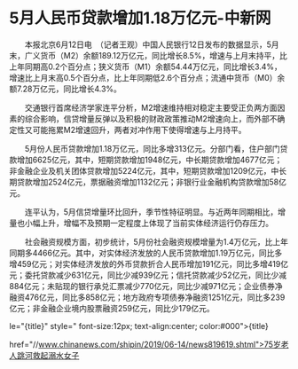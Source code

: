 # 5月人民币贷款增加1.18万亿元-中新网

　　本报北京6月12日电　（记者王观）中国人民银行12日发布的数据显示，5月末，广义货币（M2）余额189.12万亿元，同比增长8.5%，增速与上月末持平，比上年同期高0.2个百分点；狭义货币（M1）余额54.44万亿元，同比增长3.4%，增速比上月末高0.5个百分点，比上年同期低2.6个百分点；流通中货币（M0）余额7.28万亿元，同比增长4.3%。

　　交通银行首席经济学家连平分析，M2增速维持相对稳定主要受正负两方面因素的综合影响，信贷增量反弹以及积极的财政政策推动M2增速向上，而外部不确定性又可能拖累M2增速回升，两者对冲作用下使得增速与上月持平。

　　5月份人民币贷款增加1.18万亿元，同比多增313亿元。分部门看，住户部门贷款增加6625亿元，其中，短期贷款增加1948亿元，中长期贷款增加4677亿元；非金融企业及机关团体贷款增加5224亿元，其中，短期贷款增加1209亿元，中长期贷款增加2524亿元，票据融资增加1132亿元；非银行业金融机构贷款增加58亿元。

　　连平认为，5月信贷增量环比回升，季节性特征明显。与近两年同期相比，增量也小幅上升，增幅不及预期一定程度上体现了当前实体经济运行仍存压力。

　　社会融资规模方面，初步统计，5月份社会融资规模增量为1.4万亿元，比上年同期多4466亿元。其中，对实体经济发放的人民币贷款增加1.19万亿元，同比多增459亿元；对实体经济发放的外币贷款折合人民币增加191亿元，同比多增419亿元；委托贷款减少631亿元，同比少减939亿元；信托贷款减少52亿元，同比少减884亿元；未贴现的银行承兑汇票减少770亿元，同比少减971亿元；企业债券净融资476亿元，同比多858亿元；地方政府专项债券净融资1251亿元，同比多239亿元；非金融企业境内股票融资259亿元，同比少179亿元。 

le="{title}" style=" font-size:12px; text-align:center; color:#000">{title}

href="//www.chinanews.com/shipin/2019/06-14/news819619.shtml">75岁老人跳河救起溺水女子
